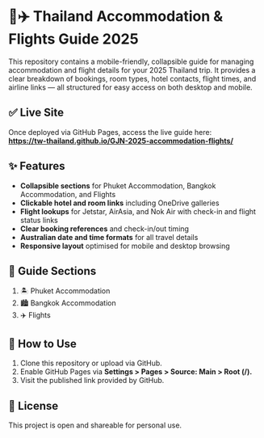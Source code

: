 # 🏨✈️ Thailand Accommodation & Flights Guide 2025

This repository contains a mobile-friendly, collapsible guide for managing accommodation and flight details for your 2025 Thailand trip. It provides a clear breakdown of bookings, room types, hotel contacts, flight times, and airline links — all structured for easy access on both desktop and mobile.

## ✅ Live Site
Once deployed via GitHub Pages, access the live guide here:  
**https://tw-thailand.github.io/GJN-2025-accommodation-flights/**

## ✨ Features
- **Collapsible sections** for Phuket Accommodation, Bangkok Accommodation, and Flights  
- **Clickable hotel and room links** including OneDrive galleries  
- **Flight lookups** for Jetstar, AirAsia, and Nok Air with check-in and flight status links  
- **Clear booking references** and check-in/out timing  
- **Australian date and time formats** for all travel details  
- **Responsive layout** optimised for mobile and desktop browsing

## 📌 Guide Sections
1. 🏝️ Phuket Accommodation  
2. 🏙️ Bangkok Accommodation  
3. ✈️ Flights  

## 🔧 How to Use
1. Clone this repository or upload via GitHub.
2. Enable GitHub Pages via **Settings > Pages > Source: Main > Root (/).**
3. Visit the published link provided by GitHub.

## 📄 License
This project is open and shareable for personal use.
